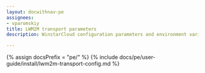 ```yaml
---
layout: docwithnav-pe
assignees:
- vparomskiy
title: LWM2M transport parameters
description: WinstarCloud configuration parameters and environment variables

---
```


{% assign docsPrefix = "pe/" %}
{% include docs/pe/user-guide/install/lwm2m-transport-config.md %}
